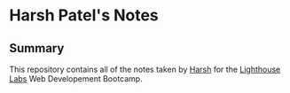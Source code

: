 # Harsh Patel's Notes

## Summary

This repository contains all of the notes taken by [Harsh](https://github.com/hpatel1959) for the [Lighthouse Labs](https://www.lighthouselabs.ca) Web Developement Bootcamp.
